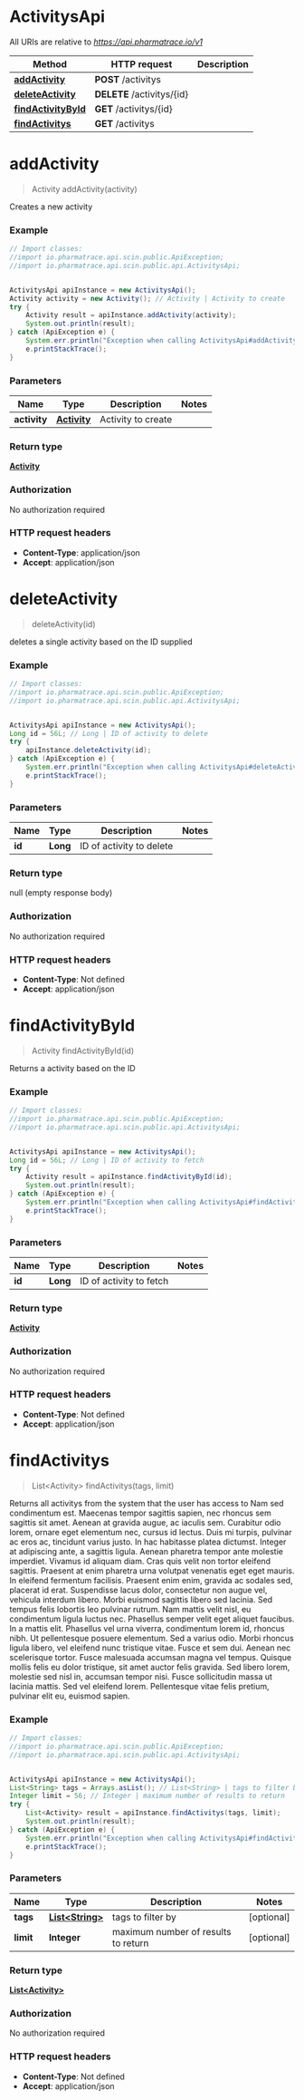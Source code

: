 # ActivitysApi

All URIs are relative to *https://api.pharmatrace.io/v1*

Method | HTTP request | Description
------------- | ------------- | -------------
[**addActivity**](ActivitysApi.md#addActivity) | **POST** /activitys | 
[**deleteActivity**](ActivitysApi.md#deleteActivity) | **DELETE** /activitys/{id} | 
[**findActivityById**](ActivitysApi.md#findActivityById) | **GET** /activitys/{id} | 
[**findActivitys**](ActivitysApi.md#findActivitys) | **GET** /activitys | 


<a name="addActivity"></a>
# **addActivity**
> Activity addActivity(activity)



Creates a new activity

### Example
```java
// Import classes:
//import io.pharmatrace.api.scin.public.ApiException;
//import io.pharmatrace.api.scin.public.api.ActivitysApi;


ActivitysApi apiInstance = new ActivitysApi();
Activity activity = new Activity(); // Activity | Activity to create
try {
    Activity result = apiInstance.addActivity(activity);
    System.out.println(result);
} catch (ApiException e) {
    System.err.println("Exception when calling ActivitysApi#addActivity");
    e.printStackTrace();
}
```

### Parameters

Name | Type | Description  | Notes
------------- | ------------- | ------------- | -------------
 **activity** | [**Activity**](Activity.md)| Activity to create |

### Return type

[**Activity**](Activity.md)

### Authorization

No authorization required

### HTTP request headers

 - **Content-Type**: application/json
 - **Accept**: application/json

<a name="deleteActivity"></a>
# **deleteActivity**
> deleteActivity(id)



deletes a single activity based on the ID supplied

### Example
```java
// Import classes:
//import io.pharmatrace.api.scin.public.ApiException;
//import io.pharmatrace.api.scin.public.api.ActivitysApi;


ActivitysApi apiInstance = new ActivitysApi();
Long id = 56L; // Long | ID of activity to delete
try {
    apiInstance.deleteActivity(id);
} catch (ApiException e) {
    System.err.println("Exception when calling ActivitysApi#deleteActivity");
    e.printStackTrace();
}
```

### Parameters

Name | Type | Description  | Notes
------------- | ------------- | ------------- | -------------
 **id** | **Long**| ID of activity to delete |

### Return type

null (empty response body)

### Authorization

No authorization required

### HTTP request headers

 - **Content-Type**: Not defined
 - **Accept**: application/json

<a name="findActivityById"></a>
# **findActivityById**
> Activity findActivityById(id)



Returns a activity based on the ID

### Example
```java
// Import classes:
//import io.pharmatrace.api.scin.public.ApiException;
//import io.pharmatrace.api.scin.public.api.ActivitysApi;


ActivitysApi apiInstance = new ActivitysApi();
Long id = 56L; // Long | ID of activity to fetch
try {
    Activity result = apiInstance.findActivityById(id);
    System.out.println(result);
} catch (ApiException e) {
    System.err.println("Exception when calling ActivitysApi#findActivityById");
    e.printStackTrace();
}
```

### Parameters

Name | Type | Description  | Notes
------------- | ------------- | ------------- | -------------
 **id** | **Long**| ID of activity to fetch |

### Return type

[**Activity**](Activity.md)

### Authorization

No authorization required

### HTTP request headers

 - **Content-Type**: Not defined
 - **Accept**: application/json

<a name="findActivitys"></a>
# **findActivitys**
> List&lt;Activity&gt; findActivitys(tags, limit)



Returns all activitys from the system that the user has access to Nam sed condimentum est. Maecenas tempor sagittis sapien, nec rhoncus sem sagittis sit amet. Aenean at gravida augue, ac iaculis sem. Curabitur odio lorem, ornare eget elementum nec, cursus id lectus. Duis mi turpis, pulvinar ac eros ac, tincidunt varius justo. In hac habitasse platea dictumst. Integer at adipiscing ante, a sagittis ligula. Aenean pharetra tempor ante molestie imperdiet. Vivamus id aliquam diam. Cras quis velit non tortor eleifend sagittis. Praesent at enim pharetra urna volutpat venenatis eget eget mauris. In eleifend fermentum facilisis. Praesent enim enim, gravida ac sodales sed, placerat id erat. Suspendisse lacus dolor, consectetur non augue vel, vehicula interdum libero. Morbi euismod sagittis libero sed lacinia.  Sed tempus felis lobortis leo pulvinar rutrum. Nam mattis velit nisl, eu condimentum ligula luctus nec. Phasellus semper velit eget aliquet faucibus. In a mattis elit. Phasellus vel urna viverra, condimentum lorem id, rhoncus nibh. Ut pellentesque posuere elementum. Sed a varius odio. Morbi rhoncus ligula libero, vel eleifend nunc tristique vitae. Fusce et sem dui. Aenean nec scelerisque tortor. Fusce malesuada accumsan magna vel tempus. Quisque mollis felis eu dolor tristique, sit amet auctor felis gravida. Sed libero lorem, molestie sed nisl in, accumsan tempor nisi. Fusce sollicitudin massa ut lacinia mattis. Sed vel eleifend lorem. Pellentesque vitae felis pretium, pulvinar elit eu, euismod sapien. 

### Example
```java
// Import classes:
//import io.pharmatrace.api.scin.public.ApiException;
//import io.pharmatrace.api.scin.public.api.ActivitysApi;


ActivitysApi apiInstance = new ActivitysApi();
List<String> tags = Arrays.asList(); // List<String> | tags to filter by
Integer limit = 56; // Integer | maximum number of results to return
try {
    List<Activity> result = apiInstance.findActivitys(tags, limit);
    System.out.println(result);
} catch (ApiException e) {
    System.err.println("Exception when calling ActivitysApi#findActivitys");
    e.printStackTrace();
}
```

### Parameters

Name | Type | Description  | Notes
------------- | ------------- | ------------- | -------------
 **tags** | [**List&lt;String&gt;**](String.md)| tags to filter by | [optional]
 **limit** | **Integer**| maximum number of results to return | [optional]

### Return type

[**List&lt;Activity&gt;**](Activity.md)

### Authorization

No authorization required

### HTTP request headers

 - **Content-Type**: Not defined
 - **Accept**: application/json

